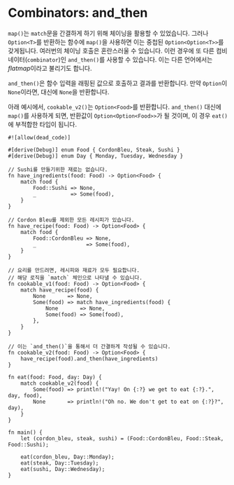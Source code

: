 # Combinators: and_then

`map()`는 `match`문을 간결하게 하기 위해 체이닝을 활용할 수 있었습니다. 그러나 `Option<T>`를 반환하는 함수에 `map()`을 사용하면 이는 중첩된 `Option<Option<T>>`를 갖게됩니다. 여러번의 체이닝 호출은 혼란스러울 수 있습니다. 이런 경우에 또 다른 컴비네이터(`combinator`)인 `and_then()`를 사용할 수 있습니다. 이는 다른 언어에서는 *flatmap*이라고 불리기도 합니다.

`and_then()`은 함수 입력을 래핑된 값으로 호출하고 결과를 반환합니다. 만약 `Option`이 `None`이라면, 대신에 `None`을 반환합니다.

아래 예시에서, `cookable_v2()`는 `Option<Food>`를 반환합니다. `and_then()` 대신에 `map()`를 사용하게 되면, 반환값이 `Option<Option<Food>>`가 될 것이며, 이 경우 `eat()`에 부적합한 타입이 됩니다.

```rust,editable
#![allow(dead_code)]

#[derive(Debug)] enum Food { CordonBleu, Steak, Sushi }
#[derive(Debug)] enum Day { Monday, Tuesday, Wednesday }

// Sushi를 만들기위한 재료는 없습니다.
fn have_ingredients(food: Food) -> Option<Food> {
    match food {
        Food::Sushi => None,
        _           => Some(food),
    }
}

// Cordon Bleu를 제외한 모든 레시피가 있습니다.
fn have_recipe(food: Food) -> Option<Food> {
    match food {
        Food::CordonBleu => None,
        _                => Some(food),
    }
}

// 요리를 만드려면, 레시피와 재료가 모두 필요합니다.
// 해당 로직을 `match` 체인으로 나타낼 수 있습니다.
fn cookable_v1(food: Food) -> Option<Food> {
    match have_recipe(food) {
        None       => None,
        Some(food) => match have_ingredients(food) {
            None       => None,
            Some(food) => Some(food),
        },
    }
}

// 이는 `and_then()`을 통해서 더 간결하게 작성될 수 있습니다.
fn cookable_v2(food: Food) -> Option<Food> {
    have_recipe(food).and_then(have_ingredients)
}

fn eat(food: Food, day: Day) {
    match cookable_v2(food) {
        Some(food) => println!("Yay! On {:?} we get to eat {:?}.", day, food),
        None       => println!("Oh no. We don't get to eat on {:?}?", day),
    }
}

fn main() {
    let (cordon_bleu, steak, sushi) = (Food::CordonBleu, Food::Steak, Food::Sushi);

    eat(cordon_bleu, Day::Monday);
    eat(steak, Day::Tuesday);
    eat(sushi, Day::Wednesday);
}
```
